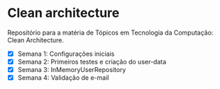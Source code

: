 # Clean architecture

Repositório para a matéria de Tópicos em Tecnologia da Computação: Clean Architecture.
<br>


- [x] Semana 1: Configurações iniciais
- [x] Semana 2: Primeiros testes e criação do user-data
- [x] Semana 3: InMemoryUserRepository
- [x] Semana 4: Validação de e-mail